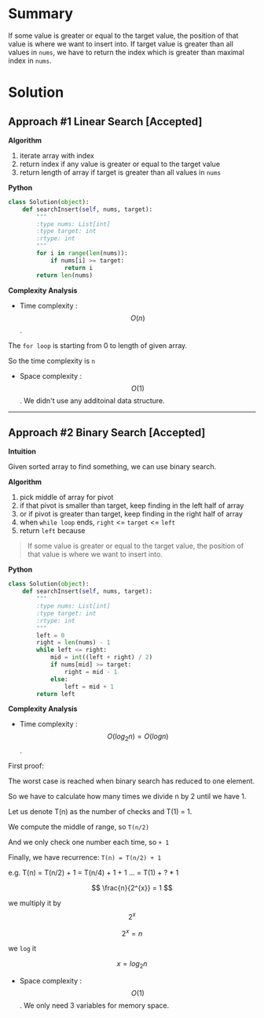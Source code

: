 # Summary

If some value is greater or equal to the target value, the position of that value is where we want to insert into.
If target value is greater than all values in `nums`, we have to return the index which is greater than maximal index in `nums`.

# Solution

## Approach #1 Linear Search [Accepted]

**Algorithm**

1. iterate array with index
2. return index if any value is greater or equal to the target value
3. return length of array if target is greater than all values in `nums`

**Python**

```python
class Solution(object):
    def searchInsert(self, nums, target):
        """
        :type nums: List[int]
        :type target: int
        :rtype: int
        """
        for i in range(len(nums)):
            if nums[i] >= target:
                return i
        return len(nums)
```

**Complexity Analysis**

* Time complexity : $$O(n)$$.

The `for loop` is starting from 0 to length of given array.

So the time complexity is `n` 

* Space complexity : $$O(1)$$. We didn't use any additoinal data structure.

---

## Approach #2 Binary Search [Accepted]

**Intuition**

Given sorted array to find something, we can use binary search.

**Algorithm**

1. pick middle of array for pivot
2. if that pivot is smaller than target, keep finding in the left half of array
3. or if pivot is greater than target, keep finding in the right half of array
4. when `while loop` ends, `right` <= `target` <= `left`
5. return `left` because 
> If some value is greater or equal to the target value, the position of that value is where we want to insert into.

**Python**

```python
class Solution(object):
    def searchInsert(self, nums, target):
        """
        :type nums: List[int]
        :type target: int
        :rtype: int
        """
        left = 0
        right = len(nums) - 1
        while left <= right:
            mid = int((left + right) / 2)
            if nums[mid] >= target:
                right = mid - 1
            else:
                left = mid + 1
        return left
```

**Complexity Analysis**

* Time complexity : $$O(log_2 n) = O(log n)$$. 

First proof:

The worst case is reached when binary search has reduced to one element.

So we have to calculate how many times we divide n by 2 until we have 1.

Let us denote T(n) as the number of checks and T(1) = 1.

We compute the middle of range, so `T(n/2)`

And we only check one number each time, so `+ 1`

Finally, we have recurrence: `T(n) = T(n/2) + 1`

e.g. T(n) = T(n/2) + 1 = T(n/4) + 1 + 1 ... = T(1) + ? * 1

$$ \frac{n}{2^{x}} = 1 $$

we multiply it by $$2^{x}$$

$$ 2^{x} = n $$

we `log` it

$$ x = log_2 n $$

* Space complexity : $$O(1)$$. We only need 3 variables for memory space.
    